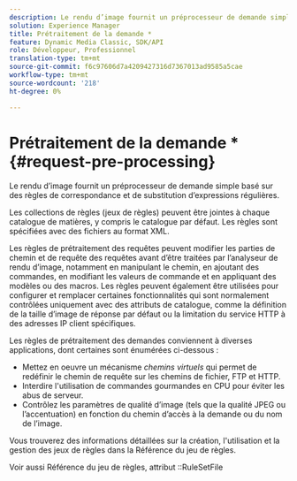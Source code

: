 ```yaml
---
description: Le rendu d’image fournit un préprocesseur de demande simple basé sur des règles de correspondance et de substitution d’expressions régulières.
solution: Experience Manager
title: Prétraitement de la demande *
feature: Dynamic Media Classic, SDK/API
role: Développeur, Professionnel
translation-type: tm+mt
source-git-commit: f6c97606d7a4209427316d7367013ad9585a5cae
workflow-type: tm+mt
source-wordcount: '218'
ht-degree: 0%

---
```



# Prétraitement de la demande *{#request-pre-processing}

Le rendu d’image fournit un préprocesseur de demande simple basé sur des règles de correspondance et de substitution d’expressions régulières.

Les collections de règles (jeux de règles) peuvent être jointes à chaque catalogue de matières, y compris le catalogue par défaut. Les règles sont spécifiées avec des fichiers au format XML.

Les règles de prétraitement des requêtes peuvent modifier les parties de chemin et de requête des requêtes avant d’être traitées par l’analyseur de rendu d’image, notamment en manipulant le chemin, en ajoutant des commandes, en modifiant les valeurs de commande et en appliquant des modèles ou des macros. Les règles peuvent également être utilisées pour configurer et remplacer certaines fonctionnalités qui sont normalement contrôlées uniquement avec des attributs de catalogue, comme la définition de la taille d’image de réponse par défaut ou la limitation du service HTTP à des adresses IP client spécifiques.

Les règles de prétraitement des demandes conviennent à diverses applications, dont certaines sont énumérées ci-dessous :

* Mettez en oeuvre un mécanisme *chemins virtuels* qui permet de redéfinir le chemin de requête sur les chemins de fichier, FTP et HTTP.
* Interdire l&#39;utilisation de commandes gourmandes en CPU pour éviter les abus de serveur.
* Contrôlez les paramètres de qualité d’image (tels que la qualité JPEG ou l’accentuation) en fonction du chemin d’accès à la demande ou du nom de l’image.

Vous trouverez des informations détaillées sur la création, l&#39;utilisation et la gestion des jeux de règles dans la Référence du jeu de règles.

Voir aussi Référence du jeu de règles, attribut ::RuleSetFile
